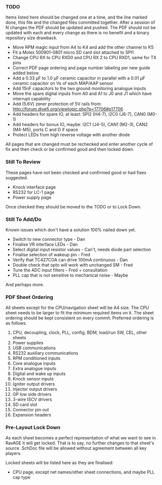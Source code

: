 ### TODO

Items listed here should be changed one at a time, and the line marked done, this
file and the changed files committed together. After a session of N changes the
PDF should be updated and pushed. The PDF should not be updated with each and
every change as there is no benefit and a binary repository size drawback.

 - Move RPM magic input from A4 to K4 and add the other channel to K5
 - Fit a Molex 500901-0801 micro SD card slot attached to SPI1
 - Change CPU RX to CPU RXD0 and CPU RX 2 to CPU RXD1, same for TX pins
 - Correct PDF page ordering and page number labeling per new guide added below
 - Add a 0.33 μF to 1.0 μF ceramic capacitor in parallel with a 0.01 μF ceramic capacitor on Vs of each MAP/AAP sensor
 - Add 15nF capacitors to the two ground monitoring analogue inputs
 - Move the spare digital inputs from A0 and A1 to J0 and J1 which have interrupt capability
 - Add (5.6V) zener protection of 5V rails from: http://forum.diyefi.org/viewtopic.php?p=17706#p17706
 - Add headers for spare IO, at least: SPI2 (H4-7), I2C0 (J6-7), CAN0 (M0-1)
 - Add headers for bonus IO, maybe: I2C1 (J4-5), CAN1 (M2-3), CAN2 (M4-M5), ports C and D if space
 - Protect LEDs from high reverse voltage with another diode 

All pages that are changed must be rechecked and enter another cycle of fix and
then check or be confirmed good and then locked down.

### Still To Review

These pages have not been checked and confirmed good or had fixes suggested.

 - Knock interface page
 - RS232 for LC-1 page
 - Power supply page

Once checked they should be moved to the TODO or to Lock Down.

### Still To Add/Do

Known issues which don't have a solution 100% nailed down yet.

 - Switch to new connector type - Dan
 - Finalise VR interface LEDs - Dan
 - Select digital input resistor values - Can't, needs diode part selection
 - Finalise selection of wakeup pin - Fred
 - Verify that TC427COA can drive 100mA continuous - Dan
 - Double check that opto will work with unchanged SM - Fred
 - Tune the ADC input filters - Fred + consultation
 - PLL cap that is not sensitive to mechanical noise - Maybe

And perhaps more.

### PDF Sheet Ordering

All sheets except for the CPU/navigation sheet will be A4 size. The CPU sheet
needs to be larger to fit the minimum required items on it. The sheet ordering
should be kept consistent on every commit. Preferred ordering is as follows.

 1.  CPU, decoupling, clock, PLL, config, BDM, load/run SW, CEL, other sheets
 2.  Power supplies
 3.  USB communications
 4.  RS232 auxiliary communications
 5.  RPM conditioned inputs
 6.  Core analogue inputs
 7.  Extra analogue inputs
 8.  Digital and wake up inputs
 9.  Knock sensor inputs
 10. Igniter output drivers
 11. Injector output drivers
 12. GP low side drivers
 13. 3-wire ISCV drivers
 14. SD card slot
 15. Connector pin out
 16. Expansion headers

### Pre-Layout Lock Down

As each sheet becomes a perfect representation of what we want to see in RavAGE
it will get locked. That is to say, no further changes to that sheet's source
.SchDoc file will be allowed without agreement between all key players.

Locked sheets will be listed here as they are finalised:

 - CPU page, except net names/other sheet connections, and maybe PLL cap type


